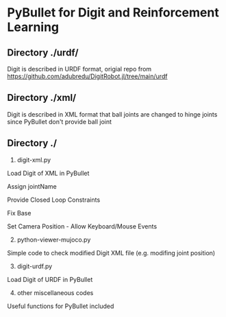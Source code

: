 # PyBullet for Digit and Reinforcement Learning

## Directory ./urdf/
Digit is described in URDF format, origial repo from https://github.com/adubredu/DigitRobot.jl/tree/main/urdf

## Directory ./xml/
Digit is described in XML format that ball joints are changed to hinge joints since PyBullet don't provide ball joint

## Directory ./
1. digit-xml.py

Load Digit of XML in PyBullet

Assign jointName

Provide Closed Loop Constraints

Fix Base

Set Camera Position - Allow Keyboard/Mouse Events

2. python-viewer-mujoco.py

Simple code to check modified Digit XML file (e.g. modifing joint position)

3. digit-urdf.py

Load Digit of URDF in PyBullet
  
4. other miscellaneous codes

Useful functions for PyBullet included